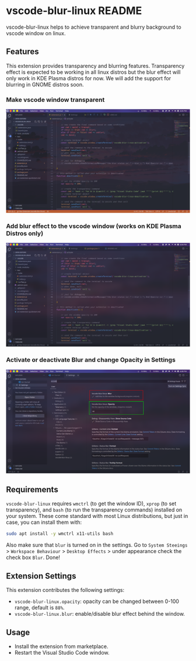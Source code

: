 # vscode-blur-linux README

vscode-blur-linux helps to achieve transparent and blurry background to vscode window on linux.


## Features

This extension provides transparency and blurring features. Transparency effect is expected to be
working in all linux distros but the blur effect will only work in KDE Plasma distros for now. We
will add the support for blurring in GNOME distros soon.

### Make vscode window transparent
![Make vscode window transparent](images/VSCode-Transparent-SS.png)

### Add blur effect to the vscode window (works on KDE Plasma Distros only)
![Add blur effect to the vscode window (works on KDE Plasma Distros only)](images/VSCode-Blur-SS.png)

### Activate or deactivate Blur and change Opacity in Settings
![Activate or deactivate Blur and change Opacity in Settings](images/VSCode-Settings-SS.png)

## Requirements

`vscode-blur-linux` requires `wmctrl` (to get the window ID), `xprop` (to set transparency), and `bash` (to run the transparency commands) installed on your system. These come standard with most Linux distributions, but just in case, you can install them with:

``` bash
sudo apt install -y wmctrl x11-utils bash
```

Also make sure that `blur` is turned on in the settings.
Go to `System Steeings` > `Workspace Behaviour` > `Desktop Effects` > under appearance check the check box `Blur`. Done!

## Extension Settings

This extension contributes the following settings:

* `vscode-blur-linux.opacity`: opacity can be changed between 0-100 range, default is `88%`.
* `vscode-blur-linux.blur`: enable/disable blur effect behind the window.

## Usage

- Install the extension from marketplace.
- Restart the Visual Studio Code window.

